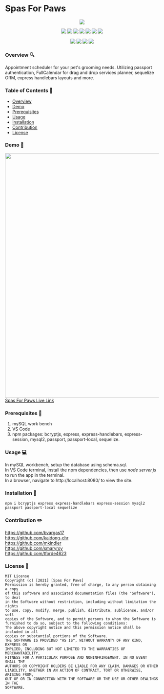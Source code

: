 # Spas For Paws

<p align="center">
<img src="https://img.shields.io/badge/license-MIT-yellow" />
</p>

<p align="center">
    <img src="https://img.shields.io/badge/JavaScript-blue" />
    <img src="https://img.shields.io/badge/-node.js-green" />
    <img src="https://img.shields.io/badge/handlebars-yellow"  />
    <img src="https://img.shields.io/badge/-express-red" >
    <img src="https://img.shields.io/badge/-passport-purple" />
    <img src="https://img.shields.io/badge/mySQL-blue"  />
    <img src="https://img.shields.io/badge/sequelize-orange" />
</p>

<p align="center">
    <img src="https://img.shields.io/github/repo-size/tforde4623/Spas-for-Paws" />
    <img src="https://img.shields.io/github/languages/top/tforde4623/Spas-for-Paws"  />
    <img src="https://img.shields.io/github/issues/tforde4623/Spas-for-Paws" />
    <img src="https://img.shields.io/github/last-commit/tforde4623/Spas-for-Paws" >
</p>

### Overview 🔍
Appointment scheduler for your pet's grooming needs. Utilizing passport authentication, FullCalendar for drag and drop services planner, sequelize ORM, express handlebars layouts and more.

### Table of Contents 📑
- [Overview](#Overview)
- [Demo](#Demo)
- [Prerequisites](#Prerequisites)
- [Usage](#usage)
- [Installation](#Installation)
- [Contribution](#Contribution)
- [License](#license)

### Demo 🎥
<img src="public\assets\img\paws.gif" width="800"><br />
[Spas For Paws Live Link](https://spas-for-paws.herokuapp.com/)

### Prerequisites 🔨
  1. mySQL work bench
  2. VS Code
  3. npm packages: bcryptjs, express, express-handlebars, express-session, mysql2, passport, passport-local, sequelize.

### Usage 💻
In mySQL workbench, setup the database using schema.sql.<br />
In VS Code terminal, install the npm dependencies, then use <i>node server.js</i> to run the app in the terminal.<br />
In a browser, navigate to http://localhost:8080/ to view the site.<br />

### Installation 💾 
```
npm i bcryptjs express express-handlebars express-session mysql2 passport passport-local sequelize
```

### Contribution ✏️
https://github.com/bvargas17<br />
https://github.com/kaidong-chr<br />
https://github.com/mkindler<br />
https://github.com/smaryroy<br />
https://github.com/tforde4623<br />

### License 📘
```
MIT License
Copyright (c) [2021] [Spas For Paws]
Permission is hereby granted, free of charge, to any person obtaining a copy
of this software and associated documentation files (the "Software"), to deal
in the Software without restriction, including without limitation the rights
to use, copy, modify, merge, publish, distribute, sublicense, and/or sell
copies of the Software, and to permit persons to whom the Software is
furnished to do so, subject to the following conditions:
The above copyright notice and this permission notice shall be included in all
copies or substantial portions of the Software.
THE SOFTWARE IS PROVIDED "AS IS", WITHOUT WARRANTY OF ANY KIND, EXPRESS OR
IMPLIED, INCLUDING BUT NOT LIMITED TO THE WARRANTIES OF MERCHANTABILITY,
FITNESS FOR A PARTICULAR PURPOSE AND NONINFRINGEMENT. IN NO EVENT SHALL THE
AUTHORS OR COPYRIGHT HOLDERS BE LIABLE FOR ANY CLAIM, DAMAGES OR OTHER
LIABILITY, WHETHER IN AN ACTION OF CONTRACT, TORT OR OTHERWISE, ARISING FROM,
OUT OF OR IN CONNECTION WITH THE SOFTWARE OR THE USE OR OTHER DEALINGS IN THE
SOFTWARE.
```